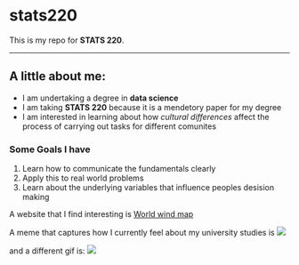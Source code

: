 # stats220

This is my repo for **STATS 220**. 

---

## A little about me:

- I am undertaking a degree in **data science**
- I am taking **STATS 220** because it is a mendetory paper for my degree
- I am interested in learning about how *cultural differences* affect the process of carrying out tasks for different comunites

### Some Goals I have
1. Learn how to communicate the fundamentals clearly
2. Apply this to real world problems
3. Learn about the underlying variables that influence peoples desision making

A website that I find interesting is [World wind map](https://earth.nullschool.net/)

A meme that captures how I currently feel about my university studies is 
![](https://c.tenor.com/8druEACXtX8AAAAd/tenor.gif)

and a different gif is:
![](https://c.tenor.com/iGHHSNc8DgoAAAAd/tenor.gif)
